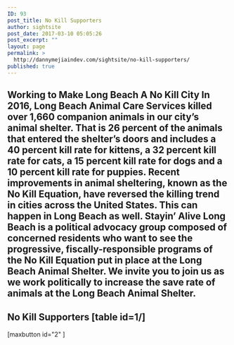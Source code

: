 ```yaml
---
ID: 93
post_title: No Kill Supporters
author: sightsite
post_date: 2017-03-10 05:05:26
post_excerpt: ""
layout: page
permalink: >
  http://dannymejiaindev.com/sightsite/no-kill-supporters/
published: true
---
```

## Working to Make Long Beach A No Kill City In 2016, Long Beach Animal Care Services killed over 1,660 companion animals in our city’s animal shelter. That is 26 percent of the animals that entered the shelter’s doors and includes a 40 percent kill rate for kittens, a 32 percent kill rate for cats, a 15 percent kill rate for dogs and a 10 percent kill rate for puppies. Recent improvements in animal sheltering, known as the No Kill Equation, have reversed the killing trend in cities across the United States. This can happen in Long Beach as well. Stayin’ Alive Long Beach is a political advocacy group composed of concerned residents who want to see the progressive, fiscally-responsible programs of the No Kill Equation put in place at the Long Beach Animal Shelter. We invite you to join us as we work politically to increase the save rate of animals at the Long Beach Animal Shelter. 

## 

## No Kill Supporters [table id=1/] 

<script type="text/javascript">
var table = document.getElementById("tablepress-1");
for (var row=0; row < table.rows.length; ++row) {
  for (var cell=0; cell < table.rows[row].cells.length; ++cell) {
   console.log(table.rows[row].cells[cell]);
   table.rows[row].cells[cell].tabIndex = 1;
  }
}
</script> [maxbutton id="2" ]